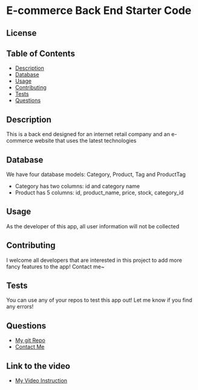 # E-commerce Back End Starter Code
  ## License
  []()
  
  ## Table of Contents
  - [Description](#description)
  - [Database](#database)
  - [Usage](#usage)
  - [Contributing](#contributing)
  - [Tests](#tests)
  - [Questions](#questions)

  ## Description
  This is a back end designed for an internet retail company and an e-commerce website that uses the latest technologies
  ## Database
  We have four database models: Category, Product, Tag and ProductTag
  - Category has two columns: id and category name
  - Product has 5 columns: id, product_name, price, stock, category_id
  
  ## Usage
  As the developer of this app, all user information will not be collected
  
  ## Contributing
  I welcome all developers that are interested in this project to add more fancy features to the app! Contact me~
  ## Tests
  You can use any of your repos to test this app out! Let me know if you find any errors!
  ## Questions
  - [My git Repo](https://github.com/wangheer2010)
  - [Contact Me](mailto:cw3211@columbia.edu)
  ## Link to the video
  - [My Video Instruction](https://www.bilibili.com/video/)